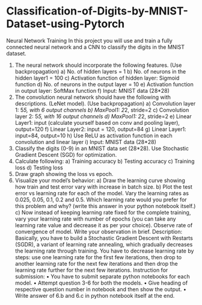 # Classification-of-Digits-by-MNIST-Dataset-using-Pytorch

Neural Network Training
In this project you will use and train a fully connected neural network and a CNN to classify the digits in the MNIST dataset.
1) The neural network should incorporate the following features. (Use backpropagation)
a) No. of hidden layers = 1
b) No. of neurons in the hidden layer1 = 100
c) Activation function of hidden layer: Sigmoid function
d) No. of neurons in the output layer = 10
e) Activation function in output layer: SoftMax function
f) Input: MNIST data (28*28)
2) The convolution neural network should have the following with descriptions. (LeNet model). (Use backpropagation)
a) Convolution layer 1: 5*5, with 6 output channels
b) MaxPool1: 2*2, stride=2
c) Convolution layer 2: 5*5, with 16 output channels
d) MaxPool1: 2*2, stride=2
e) Linear Layer1: input (calculate yourself based on conv and pooling layer), output=120
f) Linear Layer2: input = 120, output=84
g) Linear Layer1: input=84, output=10
h) Use ReLU as activation function in each convolution and linear layer
i) Input: MNIST data (28*28)
3) Classify the digits (0-9) in an MNIST data set (28*28). Use Stochastic Gradient Descent (SGD) for optimization.
4) Calculate following:
a) Training accuracy
b) Testing accuracy
c) Training loss
d) Testing loss
5) Draw graph showing the loss vs epoch.
6) Visualize your model’s behavior:
a) Draw the learning curve showing how train and test error vary with increase in batch size.
b) Plot the test error vs learning rate for each of the model. Vary the learning rates as 0.025, 0.05, 0.1, 0.2 and 0.5. Which learning rate would you prefer for this problem and why? (write this answer in your python notebook itself.)
c) Now instead of keeping learning rate fixed for the complete training, vary your learning rate with number of epochs (you can take any learning rate value and decrease it as per your choice). Observe rate of convergence of model. Write your observation in brief.
Description: Basically, you have to build a Stochastic Gradient Descent with Restarts (SGDR), a variant of learning rate annealing, which gradually decreases the learning rate through training.
You have to decrease learning rate by steps: use one learning rate for the first few iterations, then drop to another learning rate for the next few iterations and then drop the learning rate further for the next few iterations.
Instruction for submission:
• You have to submit separate python notebooks for each model.
• Attempt question 3-6 for both the models.
• Give heading of respective question number in notebook and then show the output.
• Write answer of 6.b and 6.c in python notebook itself at the end.

